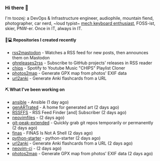 ### Hi there 👋

I'm toozej: a DevOps & Infrastructure engineer, audiophile, mountain fiend, photographer, car nerd, ~loud typist~ [mech keyboard enthusiast](https://github.com/toozej/keebs), FOSS-ist, skier, PNW-er. Once in IT, always in IT.

#### 👨💻 Repositories I created recently

- [rss2mastodon](https://github.com/toozej/rss2mastodon) - Watches a RSS feed for new posts, then announces them on Mastodon
- [ghreleases2rss](https://github.com/toozej/ghreleases2rss) - Subscribe to GitHub projects’ releases in RSS reader
- [chips](https://github.com/toozej/chips) - Spotify to Youtube Music "CHIPS" Playlist Cloner
- [photos2map](https://github.com/toozej/photos2map) - Generate GPX map from photos' EXIF data
- [url2anki](https://github.com/toozej/url2anki) - Generate Anki flashcards from a URL

#### ⛏️ What I've been working on

- [ansible](https://github.com/toozej/ansible) - Ansible (1 day ago)
- [genARTrated](https://github.com/toozej/genARTrated) - A home for generated art (2 days ago)
- [RSSFFS](https://github.com/toozej/RSSFFS) - RSS Feed Finder [and] Subscriber (2 days ago)
- [neovimfiles](https://github.com/toozej/neovimfiles) -  (2 days ago)
- [git-peak-extended](https://github.com/toozej/git-peak-extended) - Quickly grab git repos temporarily or permanently (2 days ago)
- [finas](https://github.com/toozej/finas) - FINAS Is Not A Shell (2 days ago)
- [python-starter](https://github.com/toozej/python-starter) - python-starter (2 days ago)
- [url2anki](https://github.com/toozej/url2anki) - Generate Anki flashcards from a URL (2 days ago)
- [neovim-ci](https://github.com/toozej/neovim-ci) -  (2 days ago)
- [photos2map](https://github.com/toozej/photos2map) - Generate GPX map from photos' EXIF data (2 days ago)
